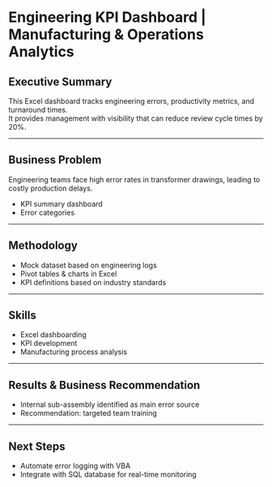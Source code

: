 # Engineering KPI Dashboard | Manufacturing & Operations Analytics

## Executive Summary
This Excel dashboard tracks engineering errors, productivity metrics, and turnaround times.  
It provides management with visibility that can reduce review cycle times by 20%.  

---

## Business Problem
Engineering teams face high error rates in transformer drawings, leading to costly production delays.  

- KPI summary dashboard  
- Error categories
---

## Methodology
- Mock dataset based on engineering logs  
- Pivot tables & charts in Excel  
- KPI definitions based on industry standards  

---

## Skills
- Excel dashboarding  
- KPI development  
- Manufacturing process analysis  

---

## Results & Business Recommendation
- Internal sub-assembly identified as main error source  
- Recommendation: targeted team training  

---

## Next Steps
- Automate error logging with VBA  
- Integrate with SQL database for real-time monitoring  
